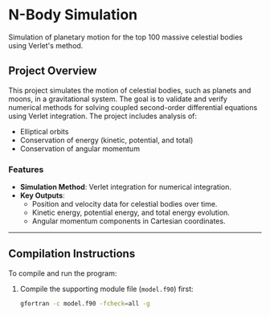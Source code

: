 # N-Body Simulation

Simulation of planetary motion for the top 100 massive celestial bodies using Verlet's method.

## Project Overview
This project simulates the motion of celestial bodies, such as planets and moons, in a gravitational system. The goal is to validate and verify numerical methods for solving coupled second-order differential equations using Verlet integration. The project includes analysis of:
- Elliptical orbits
- Conservation of energy (kinetic, potential, and total)
- Conservation of angular momentum

### Features
- **Simulation Method**: Verlet integration for numerical integration.
- **Key Outputs**:
  - Position and velocity data for celestial bodies over time.
  - Kinetic energy, potential energy, and total energy evolution.
  - Angular momentum components in Cartesian coordinates.

---

## Compilation Instructions
To compile and run the program:

1. Compile the supporting module file (`model.f90`) first:
   ```bash
   gfortran -c model.f90 -fcheck=all -g
